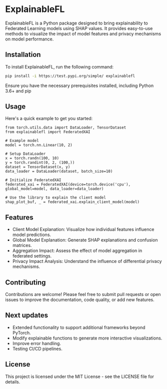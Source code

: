 # ExplainableFL

ExplainableFL is a Python package designed to bring explainability to Federated Learning models using SHAP values. It provides easy-to-use methods to visualize the impact of model features and privacy mechanisms on model performance.

## Installation

To install ExplainableFL, run the following command:

```bash
pip install -i https://test.pypi.org/simple/ explainablefl
```

Ensure you have the necessary prerequisites installed, including Python 3.6+ and pip

## Usage

Here's a quick example to get you started:

```import torch
from torch.utils.data import DataLoader, TensorDataset
from explainablefl import FederatedXAI

# Example model
model = torch.nn.Linear(10, 2)

# Setup DataLoader
x = torch.randn(100, 10)
y = torch.randint(0, 2, (100,))
dataset = TensorDataset(x, y)
data_loader = DataLoader(dataset, batch_size=10)

# Initialize FederatedXAI
federated_xai = FederatedXAI(device=torch.device('cpu'), global_model=model, data_loader=data_loader)

# Use the library to explain the client model
shap_plot_buf, _ = federated_xai.explain_client_model(model)
```

## Features

- Client Model Explanation: Visualize how individual features influence model predictions.
- Global Model Explanation: Generate SHAP explanations and confusion matrices.
- Aggregation Impact: Assess the effect of model aggregation in federated settings.
- Privacy Impact Analysis: Understand the influence of differential privacy mechanisms.

## Contributing

Contributions are welcome! Please feel free to submit pull requests or open issues to improve the documentation, code quality, or add new features.

## Next updates
- Extended functionality to support additional frameworks beyond PyTorch.
- Modify explainable functions to generate more interactive visualizations.
- Improve error handling.
- Testing CI/CD pipelines.

## License

This project is licensed under the MIT License - see the LICENSE file for details.
